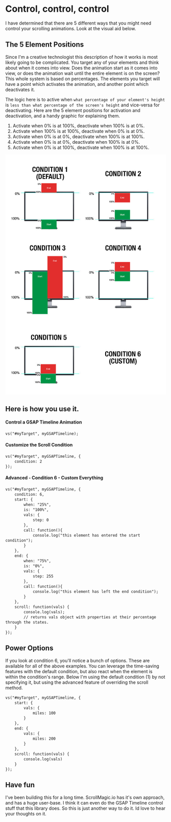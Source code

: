 Control, control, control
==============================
I have determined that there are 5 different ways that you might need control your scrolling animations. Look at the visual aid below.

The 5 Element Positions
---
Since I'm a creative technologist this description of how it works is most likely going to be complicated. You target any of your elements and think about when it comes into view. Does the animation start as it comes into view, or does the animation wait until the entire element is on the screen? This whole system is based on percentages. The elements you target will have a point which activates the animation, and another point which deactivates it.

The logic here is to active when `what percentage of your element's height` is `less than what percentage of the screen's height` and vice-versa for deactivating. Here are the 5 element positions for activation and deactivation, and a handy graphic for explaining them.

 1. Activate when 0% is at 100%, deactivate when 100% is at 0%.
 2. Activate when 100% is at 100%, deactivate when 0% is at 0%.
 3. Activate when 0% is at 0%, deactivate when 100% is at 100%.
 4. Activate when 0% is at 0%, deactivate when 100% is at 0%.
 5. Activate when 0% is at 100%, deactivate when 100% is at 100%.

![](README/howtofarm.jpg)

Here is how you use it.
--
#### Control a GSAP Timeline Animation ####

	vs("#myTarget", myGSAPTimeline);




#### Customize the Scroll Condition ####

	vs("#myTarget", myGSAPTimeline, {
		condition: 2
	});


#### Advanced - Condition 6 - Custom Everything ####

	vs("#myTarget", myGSAPTimeline, {
		condition: 6,
		start: {
			when: "25%",
			is: "100%",
			vals: {
				step: 0
			},
			call: function(){
				console.log("this element has entered the start condition");
			}
		},
		end: {
			when: "75%",
			is: "0%",
			vals: {
				step: 255
			},
			call: function(){
				console.log("this element has left the end condition");
			}
		},
		scroll: function(vals) {
			console.log(vals); 
			// returns vals object with properties at their percentage through the states.
		}
	});


Power Options
---
If you look at condition 6, you'll notice a bunch of options. These are available for all of the above examples. You can leverage the time-saving features with the default condition, but also react when the element is within the condition's range. Below I'm using the default condition (1) by not specifying it, but using the advanced feature of overriding the scroll method.


	vs("#myTarget", myGSAPTimeline, {
		start: {
			vals: {
				miles: 100
			}
		},
		end: {
			vals: {
				miles: 200
			}
		},
		scroll: function(vals) {
			console.log(vals)
		}
	});


Have fun
---
I've been building this for a long time. ScrollMagic.io has it's own approach, and has a huge user-base. I think it can even do the GSAP Timeline control stuff that this library does. So this is just another way to do it. Id love to hear your thoughts on it. 